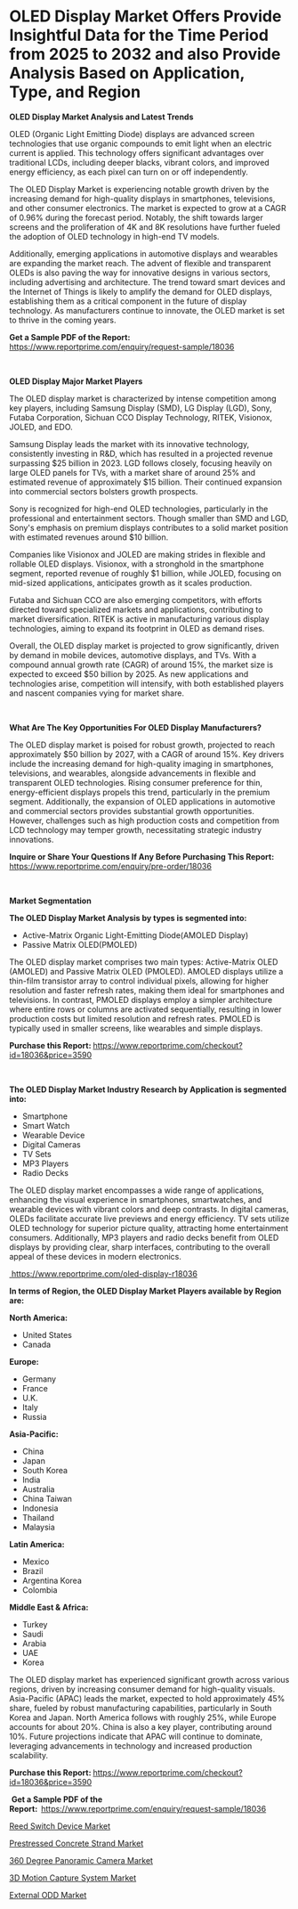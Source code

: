 <p><h1>OLED Display Market Offers Provide Insightful Data for the Time Period from 2025 to 2032 and also Provide Analysis Based on Application, Type, and Region</h1></p><p><strong>OLED Display Market Analysis and Latest Trends</strong></p>
<p><p>OLED (Organic Light Emitting Diode) displays are advanced screen technologies that use organic compounds to emit light when an electric current is applied. This technology offers significant advantages over traditional LCDs, including deeper blacks, vibrant colors, and improved energy efficiency, as each pixel can turn on or off independently. </p><p>The OLED Display Market is experiencing notable growth driven by the increasing demand for high-quality displays in smartphones, televisions, and other consumer electronics. The market is expected to grow at a CAGR of 0.96% during the forecast period. Notably, the shift towards larger screens and the proliferation of 4K and 8K resolutions have further fueled the adoption of OLED technology in high-end TV models.</p><p>Additionally, emerging applications in automotive displays and wearables are expanding the market reach. The advent of flexible and transparent OLEDs is also paving the way for innovative designs in various sectors, including advertising and architecture. The trend toward smart devices and the Internet of Things is likely to amplify the demand for OLED displays, establishing them as a critical component in the future of display technology. As manufacturers continue to innovate, the OLED market is set to thrive in the coming years.</p></p>
<p><strong>Get a Sample PDF of the Report:&nbsp;</strong> <a href="https://www.reportprime.com/enquiry/request-sample/18036?utm_campaign=1897&utm_medium=2&utm_source=Github&utm_content=ia&utm_term=18032025&utm_id=oled-display">https://www.reportprime.com/enquiry/request-sample/18036</a></p>
<p>&nbsp;</p>
<p><strong>OLED Display Major Market Players</strong></p>
<p><p>The OLED display market is characterized by intense competition among key players, including Samsung Display (SMD), LG Display (LGD), Sony, Futaba Corporation, Sichuan CCO Display Technology, RITEK, Visionox, JOLED, and EDO. </p><p>Samsung Display leads the market with its innovative technology, consistently investing in R&D, which has resulted in a projected revenue surpassing $25 billion in 2023. LGD follows closely, focusing heavily on large OLED panels for TVs, with a market share of around 25% and estimated revenue of approximately $15 billion. Their continued expansion into commercial sectors bolsters growth prospects. </p><p>Sony is recognized for high-end OLED technologies, particularly in the professional and entertainment sectors. Though smaller than SMD and LGD, Sony's emphasis on premium displays contributes to a solid market position with estimated revenues around $10 billion. </p><p>Companies like Visionox and JOLED are making strides in flexible and rollable OLED displays. Visionox, with a stronghold in the smartphone segment, reported revenue of roughly $1 billion, while JOLED, focusing on mid-sized applications, anticipates growth as it scales production. </p><p>Futaba and Sichuan CCO are also emerging competitors, with efforts directed toward specialized markets and applications, contributing to market diversification. RITEK is active in manufacturing various display technologies, aiming to expand its footprint in OLED as demand rises.</p><p>Overall, the OLED display market is projected to grow significantly, driven by demand in mobile devices, automotive displays, and TVs. With a compound annual growth rate (CAGR) of around 15%, the market size is expected to exceed $50 billion by 2025. As new applications and technologies arise, competition will intensify, with both established players and nascent companies vying for market share.</p></p>
<p>&nbsp;</p>
<p><strong>What Are The Key Opportunities For OLED Display Manufacturers?</strong></p>
<p><p>The OLED display market is poised for robust growth, projected to reach approximately $50 billion by 2027, with a CAGR of around 15%. Key drivers include the increasing demand for high-quality imaging in smartphones, televisions, and wearables, alongside advancements in flexible and transparent OLED technologies. Rising consumer preference for thin, energy-efficient displays propels this trend, particularly in the premium segment. Additionally, the expansion of OLED applications in automotive and commercial sectors provides substantial growth opportunities. However, challenges such as high production costs and competition from LCD technology may temper growth, necessitating strategic industry innovations.</p></p>
<p><strong>Inquire or Share Your Questions If Any Before Purchasing This Report:</strong> <a href="https://www.reportprime.com/enquiry/pre-order/18036?utm_campaign=1897&utm_medium=2&utm_source=Github&utm_content=ia&utm_term=18032025&utm_id=oled-display">https://www.reportprime.com/enquiry/pre-order/18036</a></p>
<p>&nbsp;</p>
<p><strong>Market Segmentation</strong></p>
<p><strong>The OLED Display Market Analysis by types is segmented into:</strong></p>
<p><ul><li>Active-Matrix Organic Light-Emitting Diode(AMOLED Display)</li><li>Passive Matrix OLED(PMOLED)</li></ul></p>
<p><p>The OLED display market comprises two main types: Active-Matrix OLED (AMOLED) and Passive Matrix OLED (PMOLED). AMOLED displays utilize a thin-film transistor array to control individual pixels, allowing for higher resolution and faster refresh rates, making them ideal for smartphones and televisions. In contrast, PMOLED displays employ a simpler architecture where entire rows or columns are activated sequentially, resulting in lower production costs but limited resolution and refresh rates. PMOLED is typically used in smaller screens, like wearables and simple displays.</p></p>
<p><strong>Purchase this Report:&nbsp;</strong><a href="https://www.reportprime.com/checkout?id=18036&price=3590&utm_campaign=1897&utm_medium=2&utm_source=Github&utm_content=ia&utm_term=18032025&utm_id=oled-display">https://www.reportprime.com/checkout?id=18036&price=3590</a></p>
<p>&nbsp;</p>
<p><strong>The OLED Display Market Industry Research by Application is segmented into:</strong></p>
<p><ul><li>Smartphone</li><li>Smart Watch</li><li>Wearable Device</li><li>Digital Cameras</li><li>TV Sets</li><li>MP3 Players</li><li>Radio Decks</li></ul></p>
<p><p>The OLED display market encompasses a wide range of applications, enhancing the visual experience in smartphones, smartwatches, and wearable devices with vibrant colors and deep contrasts. In digital cameras, OLEDs facilitate accurate live previews and energy efficiency. TV sets utilize OLED technology for superior picture quality, attracting home entertainment consumers. Additionally, MP3 players and radio decks benefit from OLED displays by providing clear, sharp interfaces, contributing to the overall appeal of these devices in modern electronics.</p></p>
<p><a href="https://www.reportprime.com/oled-display-r18036?utm_campaign=1897&utm_medium=2&utm_source=Github&utm_content=ia&utm_term=18032025&utm_id=oled-display">&nbsp;https://www.reportprime.com/oled-display-r18036</a></p>
<p><strong>In terms of Region, the OLED Display Market Players available by Region are:</strong></p>
<p>
    <p> <strong> North America: </strong>
        <ul>
            <li>United States</li>
            <li>Canada</li>
        </ul>
        </p> 
    <p> <strong> Europe: </strong>
        <ul>
            <li>Germany</li>
            <li>France</li>
            <li>U.K.</li>
            <li>Italy</li>
            <li>Russia</li>
        </ul>
        </p> 
    <p> <strong> Asia-Pacific: </strong>
        <ul>
            <li>China</li>
            <li>Japan</li>
            <li>South Korea</li>
            <li>India</li>
            <li>Australia</li>
            <li>China Taiwan</li>
            <li>Indonesia</li>
            <li>Thailand</li>
            <li>Malaysia</li>
        </ul>
        </p> 
    <p> <strong> Latin America: </strong>
        <ul>
            <li>Mexico</li>
            <li>Brazil</li>
            <li>Argentina Korea</li>
            <li>Colombia</li>
        </ul>
        </p> 
    <p> <strong> Middle East & Africa: </strong>
        <ul>
            <li>Turkey</li>
            <li>Saudi</li>
            <li>Arabia</li>
            <li>UAE</li>
            <li>Korea</li>
        </ul>
    </p>
    </p>
<p><p>The OLED display market has experienced significant growth across various regions, driven by increasing consumer demand for high-quality visuals. Asia-Pacific (APAC) leads the market, expected to hold approximately 45% share, fueled by robust manufacturing capabilities, particularly in South Korea and Japan. North America follows with roughly 25%, while Europe accounts for about 20%. China is also a key player, contributing around 10%. Future projections indicate that APAC will continue to dominate, leveraging advancements in technology and increased production scalability.</p></p>
<p><strong>Purchase this Report: </strong><a href="https://www.reportprime.com/checkout?id=18036&price=3590&utm_campaign=1897&utm_medium=2&utm_source=Github&utm_content=ia&utm_term=18032025&utm_id=oled-display">https://www.reportprime.com/checkout?id=18036&price=3590</a></p>
<p>&nbsp;<strong>Get a Sample PDF of the Report:&nbsp;&nbsp;</strong><a href="https://www.reportprime.com/enquiry/request-sample/18036?utm_campaign=1897&utm_medium=2&utm_source=Github&utm_content=ia&utm_term=18032025&utm_id=oled-display">https://www.reportprime.com/enquiry/request-sample/18036</a></p>
<p><strong></strong></p>
<p><p><a href="https://github.com/sadaandilou/Market-Research-Report-List-1/blob/main/reed-switch-device-market.md?utm_campaign=1897&utm_medium=2&utm_source=Github&utm_content=ia&utm_term=18032025&utm_id=oled-display">Reed Switch Device Market</a></p><p><a href="https://github.com/miehldobin1w/Market-Research-Report-List-1/blob/main/prestressed-concrete-strand-market.md?utm_campaign=1897&utm_medium=2&utm_source=Github&utm_content=ia&utm_term=18032025&utm_id=oled-display">Prestressed Concrete Strand Market</a></p><p><a href="https://github.com/delcirodda4f/Market-Research-Report-List-1/blob/main/360-degree-panoramic-camera-market.md?utm_campaign=1897&utm_medium=2&utm_source=Github&utm_content=ia&utm_term=18032025&utm_id=oled-display">360 Degree Panoramic Camera Market</a></p><p><a href="https://github.com/moroesarta/Market-Research-Report-List-1/blob/main/3d-motion-capture-system-market.md?utm_campaign=1897&utm_medium=2&utm_source=Github&utm_content=ia&utm_term=18032025&utm_id=oled-display">3D Motion Capture System Market</a></p><p><a href="https://github.com/seherlouize/Market-Research-Report-List-1/blob/main/external-odd-market.md?utm_campaign=1897&utm_medium=2&utm_source=Github&utm_content=ia&utm_term=18032025&utm_id=oled-display">External ODD Market</a></p></p>